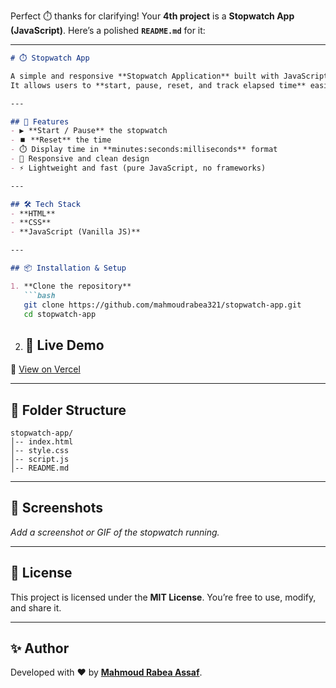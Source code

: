 Perfect ⏱️ thanks for clarifying!
Your **4th project** is a **Stopwatch App (JavaScript)**.
Here’s a polished **`README.md`** for it:

---

````markdown
# ⏱️ Stopwatch App

A simple and responsive **Stopwatch Application** built with JavaScript.  
It allows users to **start, pause, reset, and track elapsed time** easily.

---

## 🚀 Features
- ▶️ **Start / Pause** the stopwatch  
- ⏹️ **Reset** the time  
- ⏱️ Display time in **minutes:seconds:milliseconds** format  
- 📱 Responsive and clean design  
- ⚡ Lightweight and fast (pure JavaScript, no frameworks)  

---

## 🛠️ Tech Stack
- **HTML**  
- **CSS**  
- **JavaScript (Vanilla JS)**  

---

## 📦 Installation & Setup

1. **Clone the repository**  
   ```bash
   git clone https://github.com/mahmoudrabea321/stopwatch-app.git
   cd stopwatch-app
````

2. ## 🚀 Live Demo
🔗 [View on Vercel](https://stop-watch-gamma-peach.vercel.app/)


---


## 📂 Folder Structure

```
stopwatch-app/
│-- index.html
│-- style.css
│-- script.js
│-- README.md
```

---

## 📸 Screenshots

*Add a screenshot or GIF of the stopwatch running.*

---

## 📜 License

This project is licensed under the **MIT License**.
You’re free to use, modify, and share it.

---

## ✨ Author

Developed with ❤️ by [**Mahmoud Rabea Assaf**](https://github.com/mahmoudrabea321).


